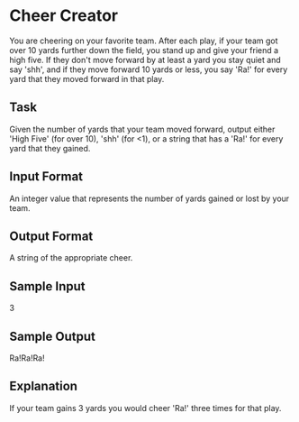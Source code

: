 # Cheer Creator

You are cheering on your favorite team. After each play, if your team got over 10 yards further down the field, you stand up and give your friend a high five. If they don't move forward by at least a yard you stay quiet and say 'shh', and if they move forward 10 yards or less, you say 'Ra!' for every yard that they moved forward in that play.

## Task 
Given the number of yards that your team moved forward, output either 'High Five' (for over 10), 'shh' (for <1), or a string that has a 'Ra!' for every yard that they gained.

## Input Format 
An integer value that represents the number of yards gained or lost by your team.

## Output Format 
A string of the appropriate cheer. 

## Sample Input 
3

## Sample Output
Ra!Ra!Ra!

## Explanation
If your team gains 3 yards you would cheer 'Ra!' three times for that play.

